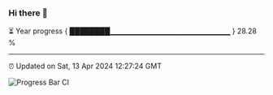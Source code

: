 ### Hi there 👋

⏳ Year progress { ████████▁▁▁▁▁▁▁▁▁▁▁▁▁▁▁▁▁▁▁▁▁▁ } 28.28 %

---

⏰ Updated on Sat, 13 Apr 2024 12:27:24 GMT

![Progress Bar CI](https://github.com/ZhaoGui/ZhaoGui/workflows/Progress%20Bar%20CI/badge.svg)

